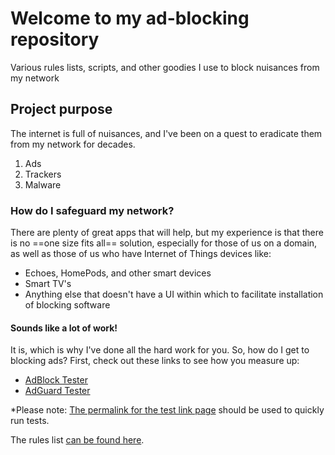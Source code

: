 # Welcome to my ad-blocking repository
Various rules lists, scripts, and other goodies I use to block nuisances from my network
## Project purpose
The internet is full of nuisances, and I've been on a quest to eradicate them from my network for decades.
1. Ads
2. Trackers
3. Malware
### How do I safeguard my network?
There are plenty of great apps that will help, but my experience is that there is no ==one size fits all== solution, especially for those of us on a domain, as well as those of us who have Internet of Things devices like:
- Echoes, HomePods, and other smart devices
- Smart TV's
- Anything else that doesn't have a UI within which to facilitate installation of blocking software
#### Sounds like a lot of work!
It is, which is why I've done all the hard work for you. So, how do I get to blocking ads? First, check out these links to see how you measure up:
- [AdBlock Tester](https://adblock-tester.com/)
- [AdGuard Tester](https://d3ward.github.io/toolz/adblock.html)

*Please note: [The permalink for the test link page](https://bit.ly/jaysonknight) should be used to quickly run tests.

The rules list [can be found here](/AdGuard/Rules/adguard_user_filter.txt).
